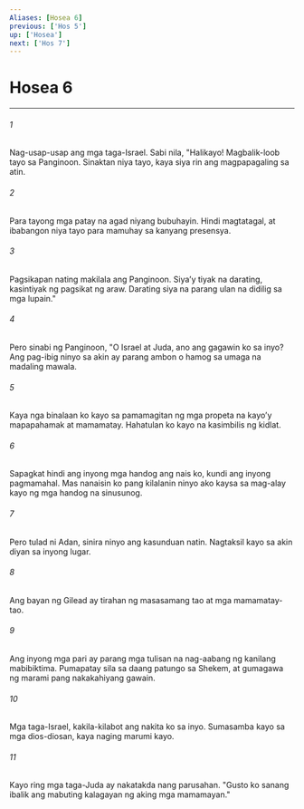 ```yaml
---
Aliases: [Hosea 6]
previous: ['Hos 5']
up: ['Hosea']
next: ['Hos 7']
---
```

# Hosea 6

***






















###### 1 










Nag-usap-usap ang mga taga-Israel. Sabi nila, "Halikayo! Magbalik-loob tayo sa Panginoon. Sinaktan niya tayo, kaya siya rin ang magpapagaling sa atin. 





















###### 2 










Para tayong mga patay na agad niyang bubuhayin. Hindi magtatagal, at ibabangon niya tayo para mamuhay sa kanyang presensya. 





















###### 3 










Pagsikapan nating makilala ang Panginoon. Siyaʼy tiyak na darating, kasintiyak ng pagsikat ng araw. Darating siya na parang ulan na didilig sa mga lupain." 





















###### 4 










Pero sinabi ng Panginoon, "O Israel at Juda, ano ang gagawin ko sa inyo? Ang pag-ibig ninyo sa akin ay parang ambon o hamog sa umaga na madaling mawala. 





















###### 5 










Kaya nga binalaan ko kayo sa pamamagitan ng mga propeta na kayoʼy mapapahamak at mamamatay. Hahatulan ko kayo na kasimbilis ng kidlat. 





















###### 6 










Sapagkat hindi ang inyong mga handog ang nais ko, kundi ang inyong pagmamahal. Mas nanaisin ko pang kilalanin ninyo ako kaysa sa mag-alay kayo ng mga handog na sinusunog. 





















###### 7 










Pero tulad ni Adan, sinira ninyo ang kasunduan natin. Nagtaksil kayo sa akin diyan sa inyong lugar. 





















###### 8 










Ang bayan ng Gilead ay tirahan ng masasamang tao at mga mamamatay-tao. 





















###### 9 










Ang inyong mga pari ay parang mga tulisan na nag-aabang ng kanilang mabibiktima. Pumapatay sila sa daang patungo sa Shekem, at gumagawa ng marami pang nakakahiyang gawain. 





















###### 10 










Mga taga-Israel, kakila-kilabot ang nakita ko sa inyo. Sumasamba kayo sa mga dios-diosan, kaya naging marumi kayo. 





















###### 11 










Kayo ring mga taga-Juda ay nakatakda nang parusahan. "Gusto ko sanang ibalik ang mabuting kalagayan ng aking mga mamamayan."
